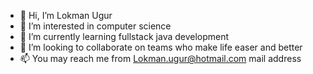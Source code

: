 - 👋 Hi, I’m Lokman Ugur
- 👀 I’m interested in computer science
- 🌱 I’m currently learning fullstack java development
- 💞️ I’m looking to collaborate on teams who make life easer and better
- 📫 You may reach me from Lokman.ugur@hotmail.com mail address

<!---
lokmanugur/lokmanugur is a ✨ special ✨ repository because its `README.md` (this file) appears on your GitHub profile.
You can click the Preview link to take a look at your changes.
--->
